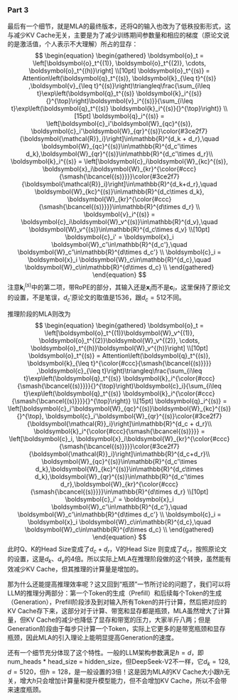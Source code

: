 ### Part 3
最后有一个细节，就是MLA的最终版本，还将Q的输入也改为了低秩投影形式，这与减少KV Cache无关，主要是为了减少训练期间参数量和相应的梯度（原论文说的是激活值，个人表示不大理解）所占的显存：
$$
\begin{equation} 
\begin{gathered} 
\boldsymbol{o}_t = \left[\boldsymbol{o}_t^{(1)}, \boldsymbol{o}_t^{(2)}, \cdots, \boldsymbol{o}_t^{(h)}\right] \\[10pt] 
\boldsymbol{o}_t^{(s)} = Attention\left(\boldsymbol{q}_t^{(s)}, \boldsymbol{k}_{\leq t}^{(s)} ,\boldsymbol{v}_{\leq t}^{(s)}\right)\triangleq\frac{\sum_{i\leq t}\exp\left(\boldsymbol{q}_t^{(s)} \boldsymbol{k}_i^{(s)}{}^{\top}\right)\boldsymbol{v}_i^{(s)}}{\sum_{i\leq t}\exp\left(\boldsymbol{q}_t^{(s)} \boldsymbol{k}_i^{(s)}{}^{\top}\right)} \\[15pt] 
\boldsymbol{q}_i^{(s)} = \left[\boldsymbol{c}_i'\boldsymbol{W}_{qc}^{(s)}, \boldsymbol{c}_i'\boldsymbol{W}_{qr}^{(s)}\color{#3ce2f7}{\boldsymbol{\mathcal{R}}_i}\right]\in\mathbb{R}^{d_k + d_r},\quad \boldsymbol{W}_{qc}^{(s)}\in\mathbb{R}^{d_c'\times d_k},\boldsymbol{W}_{qr}^{(s)}\in\mathbb{R}^{d_c'\times d_r}\\ 
\boldsymbol{k}_i^{(s)} = \left[\boldsymbol{c}_i\boldsymbol{W}_{kc}^{(s)}, \boldsymbol{x}_i\boldsymbol{W}_{kr}^{\color{#ccc}{\smash{\bcancel{(s)}}}}\color{#3ce2f7}{\boldsymbol{\mathcal{R}}_i}\right]\in\mathbb{R}^{d_k+d_r},\quad \boldsymbol{W}_{kc}^{(s)}\in\mathbb{R}^{d_c\times d_k}, \boldsymbol{W}_{kr}^{\color{#ccc}{\smash{\bcancel{(s)}}}}\in\mathbb{R}^{d\times d_r} \\ 
\boldsymbol{v}_i^{(s)} = \boldsymbol{c}_i\boldsymbol{W}_v^{(s)}\in\mathbb{R}^{d_v},\quad \boldsymbol{W}_v^{(s)}\in\mathbb{R}^{d_c\times d_v} \\[10pt] 
\boldsymbol{c}_i' = \boldsymbol{x}_i \boldsymbol{W}_c'\in\mathbb{R}^{d_c'},\quad \boldsymbol{W}_c'\in\mathbb{R}^{d\times d_c'} \\ 
\boldsymbol{c}_i = \boldsymbol{x}_i \boldsymbol{W}_c\in\mathbb{R}^{d_c},\quad \boldsymbol{W}_c\in\mathbb{R}^{d\times d_c} \\ 
\end{gathered} 
\end{equation}
$$
注意$\boldsymbol{k}_i^{(s)}$中的第二项，带RoPE的部分，其输入还是$\boldsymbol{x}_i$而不是$\boldsymbol{c}_i$，这里保持了原论文的设置，不是笔误，$d_c'$原论文的取值是1536，跟$d_c=512$不同。

推理阶段的MLA则改为
$$
\begin{equation} 
\begin{gathered} 
\boldsymbol{o}_t = \left[\boldsymbol{o}_t^{(1)}\boldsymbol{W}_v^{(1)}, \boldsymbol{o}_t^{(2)}\boldsymbol{W}_v^{(2)}, \cdots, \boldsymbol{o}_t^{(h)}\boldsymbol{W}_v^{(h)}\right] \\[10pt] 
\boldsymbol{o}_t^{(s)} = Attention\left(\boldsymbol{q}_t^{(s)}, \boldsymbol{k}_{\leq t}^{\color{#ccc}{\smash{\bcancel{(s)}}}} ,\boldsymbol{c}_{\leq t}\right)\triangleq\frac{\sum_{i\leq t}\exp\left(\boldsymbol{q}_t^{(s)} \boldsymbol{k}_i^{\color{#ccc}{\smash{\bcancel{(s)}}}}{}^{\top}\right)\boldsymbol{c}_i}{\sum_{i\leq t}\exp\left(\boldsymbol{q}_t^{(s)} \boldsymbol{k}_i^{\color{#ccc}{\smash{\bcancel{(s)}}}}{}^{\top}\right)} \\[15pt] 
\boldsymbol{q}_i^{(s)} = \left[\boldsymbol{c}_i'\boldsymbol{W}_{qc}^{(s)}\boldsymbol{W}_{kc}^{(s)}{}^{\top}, \boldsymbol{c}_i'\boldsymbol{W}_{qr}^{(s)}\color{#3ce2f7}{\boldsymbol{\mathcal{R}}_i}\right]\in\mathbb{R}^{d_c + d_r}\\ 
\boldsymbol{k}_i^{\color{#ccc}{\smash{\bcancel{(s)}}}} = \left[\boldsymbol{c}_i, \boldsymbol{x}_i\boldsymbol{W}_{kr}^{\color{#ccc}{\smash{\bcancel{(s)}}}}\color{#3ce2f7}{\boldsymbol{\mathcal{R}}_i}\right]\in\mathbb{R}^{d_c+d_r}\\ 
\boldsymbol{W}_{qc}^{(s)}\in\mathbb{R}^{d_c'\times d_k},\boldsymbol{W}_{kc}^{(s)}\in\mathbb{R}^{d_c\times d_k},\boldsymbol{W}_{qr}^{(s)}\in\mathbb{R}^{d_c'\times d_r},\boldsymbol{W}_{kr}^{\color{#ccc}{\smash{\bcancel{(s)}}}}\in\mathbb{R}^{d\times d_r} \\[10pt] 
\boldsymbol{c}_i' = \boldsymbol{x}_i \boldsymbol{W}_c'\in\mathbb{R}^{d_c'},\quad \boldsymbol{W}_c'\in\mathbb{R}^{d\times d_c'} \\ 
\boldsymbol{c}_i = \boldsymbol{x}_i \boldsymbol{W}_c\in\mathbb{R}^{d_c},\quad \boldsymbol{W}_c\in\mathbb{R}^{d\times d_c} \\ 
\end{gathered} 
\end{equation}
$$
此时Q、K的Head Size变成了$d_c + d_r$，V的Head Size 则变成了$d_c$，按照原论文的设置，这是$d_k$、$d_v$的4倍。所以实际上MLA在推理阶段做的这个转换，虽然能有效减少KV Cache，但其推理的计算量是增加的。

那为什么还能提高推理效率呢？这又回到“瓶颈”一节所讨论的问题了，我们可以将LLM的推理分两部分：第一个Token的生成（Prefill）和后续每个Token的生成（Generation），Prefill阶段涉及到对输入所有Token的并行计算，然后把对应的KV Cache存下来，这部分对于计算、带宽和显存都是瓶颈，MLA虽然增大了计算量，但KV Cache的减少也降低了显存和带宽的压力，大家半斤八两；但是Generation阶段由于每步只计算一个Token，实际上它更多的是带宽瓶颈和显存瓶颈，因此MLA的引入理论上能明显提高Generation的速度。

还有一个细节充分体现了这个特性。一般的LLM架构参数满足$h=d$，即num_heads * head_size = hidden_size，但DeepSeek-V2不一样，它$d_k=128,d=5120$，但$h=128$，是一般设置的3倍！这是因为MLA的KV Cache大小跟$h$无关，增大$h$只会增加计算量和提升模型能力，但不会增加KV Cache，所以不会带来速度瓶颈。